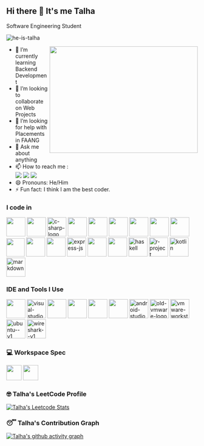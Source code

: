 ## Hi there 👋 It's me Talha

Software Engineering Student <p align="left"> <img src="https://komarev.com/ghpvc/?username=he-is-talha&label=Profile%20views&color=0e75b6&style=flat" alt="he-is-talha" /> </p>
<img align="right" width="390" height="280" src="https://media.tenor.com/OD5DxnyUaLgAAAAM/galaxy-brain.gif">                                                 
- 🌱 I’m currently learning Backend Development
- 👯 I’m looking to collaborate on Web Projects
- 🤔 I’m looking for help with Placements in FAANG
- 💬 Ask me about anything
- 📫 How to reach me :
<br /> [<img src="https://img.shields.io/badge/Twitter-1DA1F2?style=for-the-badge&logo=twitter&logoColor=white" />](https://twitter.com/talha9445) [<img src="https://img.shields.io/badge/Instagram-D12872?style=for-the-badge&logo=instagram&logoColor=white" />](https://instagram.com/p4pattinson)
[<img src="https://img.shields.io/badge/LinkedIn-0077B5?style=for-the-badge&logo=linkedin&logoColor=white" />](https://www.linkedin.com/in/talhayousaf9445/)
- 😄 Pronouns: He/Him
- ⚡ Fun fact: I think I am the best coder.

### I code in
<img height="50" width="50" src="https://img.icons8.com/color/99/000000/python.png" /> <img height="50" width="50" src="https://img.icons8.com/color/80/000000/c-programming.png" /> <img width="50" height="50" src="https://img.icons8.com/color/80/000000/c-sharp-logo.png" alt="c-sharp-logo"/> <img height="50" width="50" src="https://img.icons8.com/color/80/000000/c-plus-plus-logo.png" /> <img height="50" width="50" src="https://img.icons8.com/color/80/000000/java-coffee-cup-logo.png" /> <img height="50" width="50" src="https://img.icons8.com/color/80/000000/html-5.png" /> <img height="50" width="50" src="https://img.icons8.com/color/80/000000/css3.png" /> <img height="50" width="50" src="https://img.icons8.com/color/80/000000/javascript.png"/> <img height="50" width="50" src="https://img.icons8.com/color/80/000000/bootstrap.png" /> <img width="48" height="48" src="https://img.icons8.com/external-tal-revivo-shadow-tal-revivo/80/external-jquery-is-a-javascript-library-designed-to-simplify-html-logo-shadow-tal-revivo.png"/> <img height="50" width="50" src="https://img.icons8.com/color/80/000000/nodejs.png"/> <img height="50" width="50" src="https://img.icons8.com/color/80/000000/mongodb.png"/> <img width="50" height="50" src="https://img.icons8.com/nolan/80/express-js.png" alt="express-js"/> <img height="50" width="50" src="https://img.icons8.com/color/80/000000/react-native.png"/> <img height="50" width="50" src="https://img.icons8.com/color/80/000000/mysql-logo.png"/> <img width="50" height="50" src="https://img.icons8.com/color/80/haskell.png" alt="haskell"/> <img width="50" height="50" src="https://img.icons8.com/fluency/80/r-project.png" alt="r-project"/> <img width="50" height="50" src="https://img.icons8.com/color/80/kotlin.png" alt="kotlin"/> <img width="50" height="50" src="https://img.icons8.com/color/80/markdown.png" alt="markdown"/>

### IDE and Tools I Use
<img height="50" width="50" src="https://img.icons8.com/color/80/000000/visual-studio-code-2019.png"/> <img width="50" height="50" src="https://img.icons8.com/color/80/visual-studio--v2.png" alt="visual-studio--v2"/> <img height="50" width="50" src="https://img.icons8.com/color/80/000000/pycharm.png"/> <img height="50" src="https://img.icons8.com/officel/80/null/java-eclipse.png"/>  <img height="50" width="50" src="https://img.icons8.com/color/80/000000/git.png"/> <img height="50" width="50" src="https://img.icons8.com/color/480/null/notion--v1.png" /> <img width="50" height="50" src="https://img.icons8.com/color/480/android-studio--v3.png" alt="android-studio--v3"/> <img width="50" height="50" src="https://img.icons8.com/fluency/88/old-vmware-logo.png" alt="old-vmware-logo"/> <img width="50" height="50" src="https://img.icons8.com/fluency/88/vmware-workstation-player.png" alt="vmware-workstation-player"/> <img width="50" height="50" src="https://img.icons8.com/color/88/ubuntu--v1.png" alt="ubuntu--v1"/> <img width="50" height="50" src="https://img.icons8.com/nolan/88/wireshark--v1.png" alt="wireshark--v1"/>


### 💻 Workspace Spec
<img height="40" src="https://img.shields.io/badge/Lenovo-V14_G3-ED1C24?style=for-the-badge&logo=lenovo&logoColor=white"/> <img height="40" src="https://img.shields.io/badge/Intel-i5_1235U-ED1C24?style=for-the-badge&logo=intel&logoColor=white"/> 

### 🤓 Talha's LeetCode Profile
[![Talha's Leetcode Stats](https://leetcard.jacoblin.cool/f219445?theme=dark&font=Livvic&ext=activity)](https://leetcode.com/f219445)

### 😴 Talha's Contribution Graph
[![Talha's github activity graph](https://github-readme-activity-graph.vercel.app/graph?username=he-is-talha&bg_color=658b73&color=a6fe4d&line=1c1c1c&point=00d60e&area=true&hide_border=true)](https://www.icegif.com/wp-content/uploads/2023/01/icegif-162.gif)
